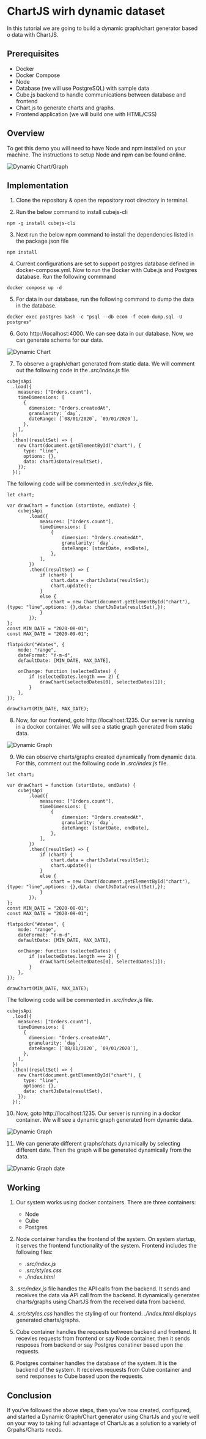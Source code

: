 # **ChartJS wirh dynamic dataset**

In this tutorial we are going to build a dynamic graph/chart generator based o data with ChartJS.

## **Prerequisites**

-  Docker
-  Docker Compose
-  Node
-  Database (we will use PostgreSQL) with sample data
-  Cube.js backend to handle communications between database and frontend
-   Chart.js to generate charts and graphs.
-  Frontend application (we will build one with HTML/CSS)

## **Overview**

To get this demo you will need to have Node and npm installed on your machine. The instructions to setup Node and npm can be found online.

![Dynamic Chart/Graph](media/main.png)

## **Implementation**

1. Clone the repository & open the repository root directory in terminal.

2. Run the below command to install cubejs-cli

```
npm -g install cubejs-cli
```

3. Next run the below npm command to install the dependencies listed in the package.json file

```
npm install
```

4. Current configurations are set to support postgres database defined in docker-compose.yml. Now to run the Docker with Cube.js and Postgres database. Run the following commnand

```
docker compose up -d
```
5. For data in our database, run the following command to dump the data in the database.

```
docker exec postgres bash -c "psql --db ecom -f ecom-dump.sql -U postgres"
```
6. Goto http://localhost:4000. We can see data in our database. Now, we can generate schema for our data.

![Dynamic Chart](media/data.png)

7. To observe a graph/chart generated from static data. We will comment out the following code in the *.src/index.js* file.

```
cubejsApi
  .load({
    measures: ["Orders.count"],
    timeDimensions: [
      {
        dimension: "Orders.createdAt",
        granularity: `day`,
        dateRange: [`08/01/2020`, `09/01/2020`],
      },
    ],
  })
  .then((resultSet) => {
    new Chart(document.getElementById("chart"), {
      type: "line",
      options: {},
      data: chartJsData(resultSet),
    });
  });
```
The following code will be commented in *.src/index.js* file.

```
let chart;

var drawChart = function (startDate, endDate) {
    cubejsApi
        .load({
            measures: ["Orders.count"],
            timeDimensions: [
                {
                    dimension: "Orders.createdAt",
                    granularity: `day`,
                    dateRange: [startDate, endDate],
                },
            ],
        })
        .then((resultSet) => {
            if (chart) {
                chart.data = chartJsData(resultSet);
                chart.update();
            } 
            else {
                chart = new Chart(document.getElementById("chart"), {type: "line",options: {},data: chartJsData(resultSet),});
            }
        });
};
const MIN_DATE = "2020-08-01";
const MAX_DATE = "2020-09-01";

flatpickr("#dates", {
    mode: "range",
    dateFormat: "Y-m-d",
    defaultDate: [MIN_DATE, MAX_DATE],

    onChange: function (selectedDates) {
        if (selectedDates.length === 2) {
            drawChart(selectedDates[0], selectedDates[1]);
        }
    },
});

drawChart(MIN_DATE, MAX_DATE);
```

8. Now, for our frontend, goto http://localhost:1235. Our server is running in a dockor container. We will see a static graph generated from static data.

![Dynamic Graph](media/static.png)

9. We can observe charts/graphs created dynamically from dynamic data. For this, comment out the following code in *.src/index.js* file.

```
let chart;

var drawChart = function (startDate, endDate) {
    cubejsApi
        .load({
            measures: ["Orders.count"],
            timeDimensions: [
                {
                    dimension: "Orders.createdAt",
                    granularity: `day`,
                    dateRange: [startDate, endDate],
                },
            ],
        })
        .then((resultSet) => {
            if (chart) {
                chart.data = chartJsData(resultSet);
                chart.update();
            } 
            else {
                chart = new Chart(document.getElementById("chart"), {type: "line",options: {},data: chartJsData(resultSet),});
            }
        });
};
const MIN_DATE = "2020-08-01";
const MAX_DATE = "2020-09-01";

flatpickr("#dates", {
    mode: "range",
    dateFormat: "Y-m-d",
    defaultDate: [MIN_DATE, MAX_DATE],

    onChange: function (selectedDates) {
        if (selectedDates.length === 2) {
            drawChart(selectedDates[0], selectedDates[1]);
        }
    },
});

drawChart(MIN_DATE, MAX_DATE);
```
The following code will be commented in *.src/index.js* file.

```
cubejsApi
  .load({
    measures: ["Orders.count"],
    timeDimensions: [
      {
        dimension: "Orders.createdAt",
        granularity: `day`,
        dateRange: [`08/01/2020`, `09/01/2020`],
      },
    ],
  })
  .then((resultSet) => {
    new Chart(document.getElementById("chart"), {
      type: "line",
      options: {},
      data: chartJsData(resultSet),
    });
  });
```

10. Now, goto http://localhost:1235. Our server is running in a dockor container. We will see a dynamic graph generated from dynamic data.

![Dynamic Graph](media/dynamic-1.png)

11. We can generate different graphs/chats dynamically by selecting different date. Then the graph will be generated dynamically from the data.

![Dynamic Graph date](media/dynamic-2.png)

## **Working**

1. Our system works using docker containers. There are three containers:
	- Node
	- Cube
	- Postgres

2. Node container handles the frontend of the system. On system startup, it serves the frontend functionality of the system. Frontend includes the following files:
	- *.src/index.js*
	- *.src/styles.css*
	- *./index.html*
3. *.src/index.js* file handles the API calls from the backend. It sends and receives the data via API call from the backend. It dynamically generates charts/graphs using ChartJS from the received data from backend.
4. *.src/styles.css* handles the styling of our frontend. *./index.html* displays generated charts/graphs.
5. Cube container handles the requests between backend and frontend. It recevies requests from frontend or say Node container, then it sends resposes from backend or say Postgres conatiner based upon the requests.
6. Postgres container handles the database of the system. It is the backend of the system. It receives requests from Cube container and send responses to Cube based upon the requests.
## **Conclusion**

If you’ve followed the above steps, then you’ve now created, configured, and started a Dynamic Graph/Chart generator using ChartJs and you’re well on your way to taking full advantage of ChartJs as a solution to a variety of Grpahs/Charts needs.
